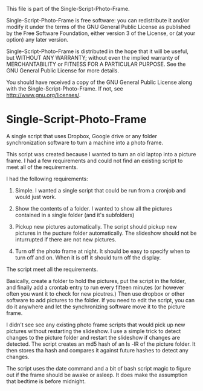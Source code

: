 This file is part of the Single-Script-Photo-Frame.

Single-Script-Photo-Frame is free software: you can redistribute it and/or modify it under the terms of the GNU General Public License as published by the Free Software Foundation, either version 3 of the License, or (at your option) any later version.

Single-Script-Photo-Frame is distributed in the hope that it will be useful, but WITHOUT ANY WARRANTY; without even the implied warranty of MERCHANTABILITY or FITNESS FOR A PARTICULAR PURPOSE.  See the GNU General Public License for more details.

You should have received a copy of the GNU General Public License along with the Single-Script-Photo-Frame.  If not, see <http://www.gnu.org/licenses/>.
    
    
Single-Script-Photo-Frame
=========================

A single script that uses Dropbox, Google drive or any folder synchronization software to turn a machine into a photo frame.

This script was created because I wanted to turn an old laptop into a picture frame.  I had a few requirements and could not find an existing script to meet all of the requirements.

I had the following requirements:

1) Simple.  I wanted a single script that could be run from a cronjob and would just work.

2) Show the contents of a folder.  I wanted to show all the pictures contained in a single folder (and it's subfolders)

3) Pickup new pictures automatically.  The script should pickup new pictures in the pucture folder automatically.  The slideshow should not be inturrupted if there are not new pictures.

4) Turn off the photo frame at night.  It should be easy to specify when to turn off and on.  When it is off it should turn off the display.

The script meet all the requirements.  

Basically, create a folder to hold the pictures, put the script in the folder, and finally add a crontab entry to run every fifteen minutes (or however often you want it to check for new picutres.)  Then use dropbox or other software to add pictures to the folder.  If you need to edit the script, you can do it anywhere and let the synchronizing software move it to the picture frame.  

I didn't see see any existing photo frame scripts that would pick up new pictures without restarting the slideshow.  I use a simple trick to detect changes to the picture folder and restart the slideshow if changes are detected.  The script creates an md5 hash of an ls -lR of the picture folder.  It then stores tha hash and compares it against future hashes to detect any changes.

The script uses the date command and a bit of bash script magic  to figure out if the frame should be awake or asleep.  It does make the assumption that bedtime is before midnight.

